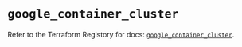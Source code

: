 # `google_container_cluster`

Refer to the Terraform Registory for docs: [`google_container_cluster`](https://registry.terraform.io/providers/hashicorp/google/4.72.0/docs/resources/container_cluster).
